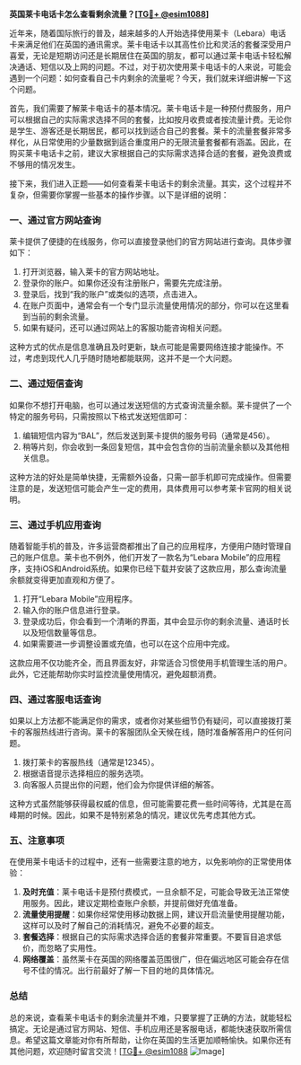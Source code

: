 **英国莱卡电话卡怎么查看剩余流量？[[TG💪+ @esim1088](https://t.me/s/esim1088)]**

近年来，随着国际旅行的普及，越来越多的人开始选择使用莱卡（Lebara）电话卡来满足他们在英国的通讯需求。莱卡电话卡以其高性价比和灵活的套餐深受用户喜爱，无论是短期访问还是长期居住在英国的朋友，都可以通过莱卡电话卡轻松解决通话、短信以及上网的问题。不过，对于初次使用莱卡电话卡的人来说，可能会遇到一个问题：如何查看自己卡内剩余的流量呢？今天，我们就来详细讲解一下这个问题。

首先，我们需要了解莱卡电话卡的基本情况。莱卡电话卡是一种预付费服务，用户可以根据自己的实际需求选择不同的套餐，比如按月收费或者按流量计费。无论你是学生、游客还是长期居民，都可以找到适合自己的套餐。莱卡的流量套餐非常多样化，从日常使用的少量数据到适合重度用户的无限流量套餐都有涵盖。因此，在购买莱卡电话卡之前，建议大家根据自己的实际需求选择合适的套餐，避免浪费或不够用的情况发生。

接下来，我们进入正题——如何查看莱卡电话卡的剩余流量。其实，这个过程并不复杂，但需要你掌握一些基本的操作步骤。以下是详细的说明：

### 一、通过官方网站查询

莱卡提供了便捷的在线服务，你可以直接登录他们的官方网站进行查询。具体步骤如下：

1. 打开浏览器，输入莱卡的官方网站地址。
2. 登录你的账户。如果你还没有注册账户，需要先完成注册。
3. 登录后，找到“我的账户”或类似的选项，点击进入。
4. 在账户页面中，通常会有一个专门显示流量使用情况的部分，你可以在这里看到当前的剩余流量。
5. 如果有疑问，还可以通过网站上的客服功能咨询相关问题。

这种方式的优点是信息准确且及时更新，缺点可能是需要网络连接才能操作。不过，考虑到现代人几乎随时随地都能联网，这并不是一个大问题。

### 二、通过短信查询

如果你不想打开电脑，也可以通过发送短信的方式查询流量余额。莱卡提供了一个特定的服务号码，只需按照以下格式发送短信即可：

1. 编辑短信内容为“BAL”，然后发送到莱卡提供的服务号码（通常是456）。
2. 稍等片刻，你会收到一条回复短信，其中会包含你的当前流量余额以及其他相关信息。

这种方法的好处是简单快捷，无需额外设备，只需一部手机即可完成操作。但需要注意的是，发送短信可能会产生一定的费用，具体费用可以参考莱卡官网的相关说明。

### 三、通过手机应用查询

随着智能手机的普及，许多运营商都推出了自己的应用程序，方便用户随时管理自己的账户信息。莱卡也不例外，他们开发了一款名为“Lebara Mobile”的应用程序，支持iOS和Android系统。如果你已经下载并安装了这款应用，那么查询流量余额就变得更加直观和方便了。

1. 打开“Lebara Mobile”应用程序。
2. 输入你的账户信息进行登录。
3. 登录成功后，你会看到一个清晰的界面，其中会显示你的剩余流量、通话时长以及短信数量等信息。
4. 如果需要进一步调整设置或充值，也可以在这个应用中完成。

这款应用不仅功能齐全，而且界面友好，非常适合习惯使用手机管理生活的用户。此外，它还能帮助你实时监控流量使用情况，避免超额消费。

### 四、通过客服电话查询

如果以上方法都不能满足你的需求，或者你对某些细节仍有疑问，可以直接拨打莱卡的客服热线进行咨询。莱卡的客服团队全天候在线，随时准备解答用户的任何问题。

1. 拨打莱卡的客服热线（通常是12345）。
2. 根据语音提示选择相应的服务选项。
3. 向客服人员提出你的问题，他们会为你提供详细的解答。

这种方式虽然能够获得最权威的信息，但可能需要花费一些时间等待，尤其是在高峰期的时候。因此，如果不是特别紧急的情况，建议优先考虑其他方式。

### 五、注意事项

在使用莱卡电话卡的过程中，还有一些需要注意的地方，以免影响你的正常使用体验：

1. **及时充值**：莱卡电话卡是预付费模式，一旦余额不足，可能会导致无法正常使用服务。因此，建议定期检查账户余额，并提前做好充值准备。
2. **流量使用提醒**：如果你经常使用移动数据上网，建议开启流量使用提醒功能，这样可以及时了解自己的消耗情况，避免不必要的超支。
3. **套餐选择**：根据自己的实际需求选择合适的套餐非常重要。不要盲目追求低价，而忽略了实用性。
4. **网络覆盖**：虽然莱卡在英国的网络覆盖范围很广，但在偏远地区可能会存在信号不佳的情况。出行前最好了解一下目的地的具体情况。

### 总结

总的来说，查看莱卡电话卡的剩余流量并不难，只要掌握了正确的方法，就能轻松搞定。无论是通过官方网站、短信、手机应用还是客服电话，都能快速获取所需信息。希望这篇文章能对你有所帮助，让你在英国的生活更加顺畅愉快。如果你还有其他问题，欢迎随时留言交流！[[TG💪+ @esim1088](https://t.me/s/esim1088) ![Image](https://i.postimg.cc/4NQfJmqS/Snipaste-2025-05-13-00-14-12.png)]